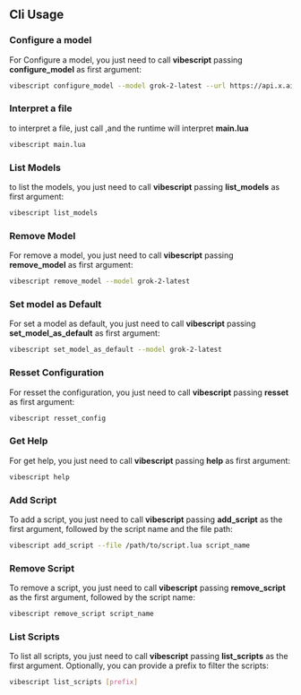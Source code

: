 ## Cli Usage

### Configure a model
For Configure a model, you just need to call **vibescript** passing **configure_model** as first argument:

```bash
vibescript configure_model --model grok-2-latest --url https://api.x.ai/v1/chat/completions   --key "your key"
```

### Interpret a file 
to interpret a file, just call ,and the runtime will interpret **main.lua**
```bash
vibescript main.lua
```


### List Models 
to list the models, you just need to call **vibescript** passing **list_models** as first argument:

```bash
vibescript list_models
```

### Remove Model

For remove a model, you just need to call **vibescript** passing **remove_model** as first argument:

```bash
vibescript remove_model --model grok-2-latest
```

### Set model as Default 
For set a model as default, you just need to call **vibescript** passing **set_model_as_default** as first argument:

```bash
vibescript set_model_as_default --model grok-2-latest
```
### Resset Configuration
For resset the configuration, you just need to call **vibescript** passing **resset** as first argument:

```bash
vibescript resset_config
```

### Get Help
For get help, you just need to call **vibescript** passing **help** as first argument:

```bash
vibescript help
```

### Add Script
To add a script, you just need to call **vibescript** passing **add_script** as the first argument, followed by the script name and the file path:

```bash
vibescript add_script --file /path/to/script.lua script_name
```

### Remove Script
To remove a script, you just need to call **vibescript** passing **remove_script** as the first argument, followed by the script name:

```bash
vibescript remove_script script_name
```

### List Scripts
To list all scripts, you just need to call **vibescript** passing **list_scripts** as the first argument. Optionally, you can provide a prefix to filter the scripts:

```bash
vibescript list_scripts [prefix]
```
